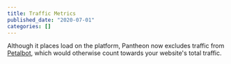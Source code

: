 ```yaml
---
title: Traffic Metrics
published_date: "2020-07-01"
categories: []
---
```

Although it places load on the platform, Pantheon now excludes traffic from [Petalbot](https://aspiegel.com/petalbot), which would otherwise count towards your website's total traffic.  
